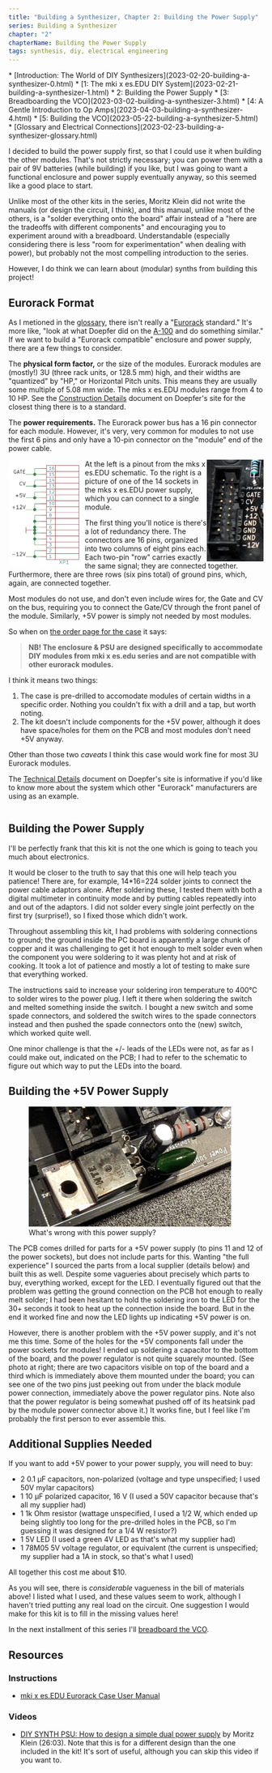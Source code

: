 ```yaml
---
title: "Building a Synthesizer, Chapter 2: Building the Power Supply"
series: Building a Synthesizer
chapter: "2"
chapterName: Building the Power Supply 
tags: synthesis, diy, electrical engineering
---
```


<div class="toc">
* [Introduction: The World of DIY Synthesizers](2023-02-20-building-a-synthesizer-0.html)
* [1: The mki x es.EDU DIY System](2023-02-21-building-a-synthesizer-1.html)
* 2: Building the Power Supply
* [3: Breadboarding the VCO](2023-03-02-building-a-synthesizer-3.html)
* [4: A Gentle Introduction to Op Amps](2023-04-03-building-a-synthesizer-4.html)
* [5: Building the VCO](2023-05-22-building-a-synthesizer-5.html)
* [Glossary and Electrical Connections](2023-02-23-building-a-synthesizer-glossary.html)
</div>

I decided to build the power supply first, so that I could use it when building
the other modules. That's not strictly necessary; you can power them with a 
pair of 9V batteries (while building) if you like, but I was going to want a 
functional enclosure and power supply eventually anyway, so this seemed like a 
good place to start.

Unlike most of the other kits in the series, Moritz Klein did not write the 
manuals (or design the circuit, I think), and this manual, unlike most of the 
others, is a "solder everything onto the board" affair instead of a "here are
the tradeoffs with different components" and encouraging you to experiment 
around with a breadboard. Understandable (especially considering there is less 
"room for experimentation" when dealing with power), but probably not the most 
compelling introduction to the series.

However, I do think we can learn about (modular) synths from building this project!

## Eurorack Format

As I metioned in the [glossary](2023-02-23-building-a-synthesizer-glossary.html), 
there isn't really a "[Eurorack](https://en.wikipedia.org/wiki/Eurorack)
standard." It's more like, "look at what Doepfer did on the 
[A-100](https://doepfer.de/a100e.htm) and do something similar." If we want to 
build a "Eurorack compatible" enclosure and power supply, there are a few things 
to consider.

The **physical form factor,** or the size of the modules. Eurorack modules are
(mostly!) 3U (three rack units, or 128.5 mm) high, and their widths are 
"quantized" by "HP," or Horizontal Pitch units. This means they are usually
some multiple of 5.08 mm wide. The mks x es.EDU modules range from 4 to 10 HP.
See the [Construction Details](https://doepfer.de/a100_man/a100m_e.htm) document
on Doepfer's site for the closest thing there is to a standard.

The **power requirements.** The Eurorack power bus has a 16 pin connector for each
module. However, it's very, very common for modules to not use the first 6 
pins and only have a 10-pin connector on the "module" end of the power cable. 

<a href="/images/synth/EurorackPowerPinout.png"><img src="/images/synth/EurorackPowerPinout.png" width="151px" loading="lazy" alt="a list of pins in the Eurorack power connectors and which voltages each one carries" style="float: left;"></a>
<a href="/images/synth/EurorackPowerConnector.png"><img src="/images/synth/EurorackPowerConnector.png" width="112px" loading="lazy" alt="A Eurorack power connector socket" style="float: right;"></a>
At the left is a pinout from the mks x es.EDU schematic. To the right is a 
picture of one of the 14 sockets in the mks x es.EDU power supply, which you can
connect to a single module.

The first thing you'll notice is there's a lot of redundancy there. The 
connectors are 16 pins, organized into two columns of eight pins each. Each 
two-pin "row" carries exactly the same signal; they are connected together. 
Furthermore, there are three rows (six pins total) of ground pins, which, again,
are connected together. 

Most modules do not use, and don't even include wires for, the 
Gate and CV on the bus, requiring you to connect the Gate/CV through 
the front panel of the module. Similarly, +5V power is simply not needed by most 
modules.

So when on [the order page for the case](https://www.ericasynths.lv/shop/diy-kits-1/mki-x-esedu-diy-1x84hp-case/)
it says:

> **NB! The enclosure & PSU are designed specifically to accommodate DIY modules 
> from mki x es.edu series and are not compatible with other eurorack modules.**

I think it means two things:

1. The case is pre-drilled to accomodate modules of certain widths in a specific
   order. Nothing you couldn't fix with a drill and a tap, but worth noting.
2. The kit doesn't include components for the +5V power, although it
   does have space/holes for them on the PCB and most modules don't need +5V anyway.

Other than those two _caveats_ I think this case would work fine for most 3U 
Eurorack modules. 

The [Technical Details](https://doepfer.de/a100_man/a100t_e.htm) document on 
Doepfer's site is informative if you'd like to know more about the system which 
other "Eurorack" manufacturers are using as an example. 

<div style="clear: both;"></div>

## <a name="building"></a>Building the Power Supply

I'll be perfectly frank that this kit is not the one which is going to 
teach you much about electronics.

It would be closer to the truth to say that 
this one will help teach you patience! There are, for example, 14*16=224 solder 
joints to connect the power cable adaptors alone. After soldering these, I 
tested them with both a digital multimeter in continuity mode and by putting 
cables repeatedly into and out of the adaptors. I did not solder every single 
joint perfectly on the first try (surprise!), so I fixed those which didn't work.

Throughout assembling this kit, I had problems with soldering connections to 
ground; the ground inside the PC board is apparently a large chunk of copper and
it was challenging to get it hot enough to melt solder even when the component
you were soldering to it was plenty hot and at risk of cooking. It took a lot 
of patience and mostly a lot of testing to make sure that everything worked.

The instructions said to increase your soldering iron temperature to 400℃ to 
solder wires to the power plug. I left it there when soldering the switch and 
melted something inside the switch. I bought a new switch and some spade 
connectors, and soldered the switch wires to the spade connectors instead and 
then pushed the spade connectors onto the (new) switch, which worked quite well.

One minor challenge is that the +/- leads of the LEDs were not, as far as I 
could make out, indicated on the PCB; I had to refer to the schematic to figure 
out which way to put the LEDs into the board. 

## Building the +5V Power Supply

<figure class="inlineRight">
<a href="/images/synth/5VPowerSupply.jpg">
<img src="/images/synth/5VPowerSupply.jpg" width="400px" alt="You can see that the voltage regulator is pushed aside by the module power connector and there is no room for the capacitor.">
</a>
<figcaption>What's wrong with this power supply?</figcaption>
</figure>

The PCB comes drilled for parts for a +5V power supply (to pins 11 and 12 of 
the power sockets), but does not include parts for this. Wanting "the full 
experience" I sourced the parts from a local supplier (details below) and 
built this as well. Despite some vagueries about precisely which parts to buy,
everything worked, except for the LED. I eventually figured out that the 
problem was getting the ground connection on the PCB hot enough to really melt 
solder; I had been hesitant to hold the soldering iron to the LED for the 30+ 
seconds it took to heat up the connection inside the board. But in the end it
worked fine and now the LED lights up indicating +5V power is on.

However, there is another problem with the +5V power supply, and it's not me this time.
Some of the holes for the +5V components fall under the power sockets for modules!
I ended up soldering a capacitor to the bottom of the board, and the power 
regulator is not quite squarely mounted. (See photo at right; there are two 
capacitors visible on top of the board and a third which is immediately above 
them mounted under the board; you can see one of the two pins just peeking out 
from under the black module power connection, immediately above the power 
regulator pins. Note also that the power regulator is being somewhat pushed off 
of its heatsink pad by the module power connector above it.) It 
works fine, but I feel like I'm probably the first person to ever assemble this.

## Additional Supplies Needed

If you want to add +5V power to your power supply, you will need to buy:

* 2 0.1 µF capacitors, non-polarized (voltage and type unspecified; I used 50V mylar capacitors)
* 1 10 µF polarized capacitor, 16 V (I used a 50V capacitor because that's all my supplier had)
* 1 1k Ohm resistor (wattage unspecified, I used a 1/2 W, which ended up being 
  slightly too long for the pre-drilled holes in the PCB, so I'm guessing it was
  designed for a 1/4 W resistor?)
* 1 5V LED (I used a green 4V LED as that's what my supplier had)
* 1 78M05 5V voltage regulator, or equivalent (the current is unspecified; my supplier had a 1A in stock, so that's what I used)

All together this cost me about $10. 

As you will see, there is _considerable_ vagueness in the bill of materials 
above! I listed what I used, and these values seem to work, although I haven't 
tried putting any real load on the circuit. One suggestion I would make for this 
kit is to fill in the missing values here!

In the next installment of this series I'll [breadboard the VCO](2023-03-02-building-a-synthesizer-3.html).

## Resources

### Instructions
* [mki x es.EDU Eurorack Case User Manual](https://www.ericasynths.lv/media/instrukcija_2.pdf)

### Videos
* [DIY SYNTH PSU: How to design a simple dual power supply](https://www.youtube.com/watch?v=pQKN30Mzi2g)
  by Moritz Klein (26:03). Note that this is for a different design than the one
  included in the kit! It's sort of useful, although you can skip this video if 
  you want to.



